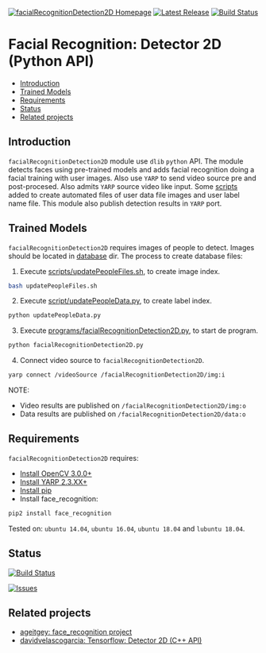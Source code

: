 [![facialRecognitionDetection2D Homepage](https://img.shields.io/badge/facialRecognitionDetection2D-develop-orange.svg)](https://github.com/davidvelascogarcia/facialRecognitionDetection2D/tree/develop/docs) [![Latest Release](https://img.shields.io/github/tag/davidvelascogarcia/facialRecognitionDetection2D.svg?label=Latest%20Release)](https://github.com/davidvelascogarcia/facialRecognitionDetection2D/tags) [![Build Status](https://travis-ci.org/davidvelascogarcia/facialRecognitionDetection2D.svg?branch=develop)](https://travis-ci.org/davidvelascogarcia/facialRecognitionDetection2D)

# Facial Recognition: Detector 2D (Python API)

- [Introduction](#introduction)
- [Trained Models](#trained-models)
- [Requirements](#requirements)
- [Status](#status)
- [Related projects](#related-projects)


## Introduction

`facialRecognitionDetection2D` module use `dlib` `python` API. The module detects faces using pre-trained models and adds facial recognition doing a facial training with user images. Also use `YARP` to send video source pre and post-procesed. Also admits `YARP` source video like input. Some [scripts](./scripts) added to create automated files of user data file images and user label name file. This module also publish detection results in `YARP` port.


## Trained Models

`facialRecognitionDetection2D` requires images of people to detect. Images should be located in [database](./database) dir. 
The process to create database files:

1. Execute [scripts/updatePeopleFiles.sh](./scripts), to create image index.
```bash
bash updatePeopleFiles.sh
```
2. Execute [script/updatePeopleData.py](./scripts), to create label index.
```python
python updatePeopleData.py
```
3. Execute [programs/facialRecognitionDetection2D.py](./programs), to start de program.
```python
python facialRecognitionDetection2D.py
```
4. Connect video source to `facialRecognitionDetection2D`.
```bash
yarp connect /videoSource /facialRecognitionDetection2D/img:i
```

NOTE:

- Video results are published on `/facialRecognitionDetection2D/img:o`
- Data results are published on `/facialRecognitionDetection2D/data:o`

## Requirements

`facialRecognitionDetection2D` requires:

* [Install OpenCV 3.0.0+](https://github.com/roboticslab-uc3m/installation-guides/blob/master/install-opencv.md)
* [Install YARP 2.3.XX+](https://github.com/roboticslab-uc3m/installation-guides/blob/master/install-yarp.md)
* [Install pip](https://github.com/roboticslab-uc3m/installation-guides/blob/master/install-pip.md)
* Install face_recognition:
```bash
pip2 install face_recognition
```

Tested on: `ubuntu 14.04`, `ubuntu 16.04`, `ubuntu 18.04` and `lubuntu 18.04`.


## Status

[![Build Status](https://travis-ci.org/davidvelascogarcia/facialRecognitionDetection2D.svg?branch=develop)](https://travis-ci.org/davidvelascogarcia/facialRecognitionDetection2D)

[![Issues](https://img.shields.io/github/issues/davidvelascogarcia/facialRecognitionDetection2D.svg?label=Issues)](https://github.com/davidvelascogarcia/facialRecognitionDetection2D/issues)

## Related projects

* [ageitgey: face_recognition project](https://github.com/ageitgey/face_recognition)
* [davidvelascogarcia: Tensorflow: Detector 2D (C++ API)](https://github.com/davidvelascogarcia/tensorflowDetection2D)
